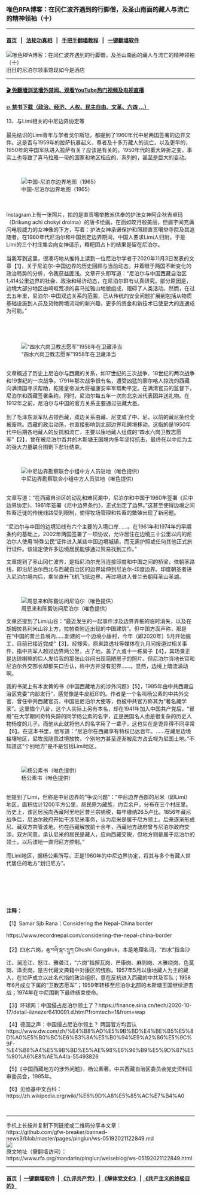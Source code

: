 ### 唯色RFA博客：在冈仁波齐遇到的行脚僧，及圣山南面的藏人与流亡的精神领袖（十）
------------------------

#### [首页](https://github.com/gfw-breaker/banned-news3/blob/master/README.md) &nbsp;&nbsp;|&nbsp;&nbsp; [法轮功真相](https://github.com/begood0513/basic/blob/master/README.md)  &nbsp;&nbsp;|&nbsp;&nbsp; [手把手翻墙教程](https://github.com/gfw-breaker/guides/wiki)  &nbsp;&nbsp;|&nbsp;&nbsp; [一键翻墙软件](https://github.com/gfw-breaker/nogfw/blob/master/README.md)  



<div id="headerimg">
 <img alt="唯色RFA博客：在冈仁波齐遇到的行脚僧，及圣山南面的藏人与流亡的精神领袖（十）" src="https://www.rfa.org/mandarin/pinglun/weiseblog/ws-05192021122849.html/@@images/41eb340d-7dd2-4212-bb60-b9b7514ceb9d.jpeg" title="唯色RFA博客：在冈仁波齐遇到的行脚僧，及圣山南面的藏人与流亡的精神领袖（十）"/>
 <span class="lead_image_caption">
  旧日的尼泊尔领事馆现如今是酒店
 </span>
 <!-- zoomattribute -->
</div>

<hr/>


#### [ 🎬  免翻墙浏览墙外禁闻、观看YouTube热门视频及电视直播](http://78.141.236.197/)

#### [ 💥  禁书下载（政治、经济、人权、民主自由、文革、六四 ...）](http://78.141.236.197:10000/bbooks/)

<div id="storytext">
 <p>
  13、与Limi相关的中尼边界协定等
  <br/>
  <br/>
  最先结识的Limi青年与学者戈尔斯坦，都提到了1960年代中尼两国签署的边界文件。这是否与1959年的拉萨抗暴起义、尊者及十多万藏人的流亡，以及更早的，1950年的中国军队进入拉萨有关？应该是有关的。1950年代的重大转折之变，事实上也导致了喜马拉雅一带的国家和地区相应的、系列的，甚至是巨大的变动。
 </p>
 <p>
  <br/>
 </p>
 <p>
  <figure class="image-richtext image-inline captioned" style="width:1500px;">
   <img alt="中国-尼泊尔边界地图（1965）" src="https://www.rfa.org/mandarin/pinglun/weiseblog/ws-05192021122849.html/10-1-4e2d56fd-5c3c6cca5c148fb9754c573056fe-1965.jpg/@@images/f19239fb-5f6d-4522-89e6-4067b3deaca0.jpeg" title="10-1-中国-尼泊尔边界地图（1965）.jpg"/>
   <figcaption class="image-caption">
    中国-尼泊尔边界地图（1965）
   </figcaption>
   <small>
   </small>
  </figure>
  <br/>
  <br/>
  Instagram上有一张照片，拍的是直贡噶举教派供奉的护法女神阿企秋吉卓玛（Drikung achi chokyi drolma）的唐卡绘画。在面如皎月般美丽，但眉宇间充满闪电般威力的女神像的下方，写着：护法女神承诺保护和照顾直贡噶举寺院及其追随者。在1960年代尼泊尔和中国划定边界期间，中国人要求Limi人归附，于是Limi的三个村庄集会向女神请示，糌粑团占卜的结果是留在尼泊尔。
  <br/>
  <br/>
  当我写到这里，很凑巧地从推特上读到一位尼泊尔学者于2020年11月3日发表的文章【1】，关于尼泊尔-中国边界的历史回顾与当前动态，并着眼于两国不断变化的政治局势的分析，令我获益匪浅。文章开头即写道：“尼泊尔与中国西藏自治区1,414公里边界的社会、政治和经济动态，在尼泊尔鲜有认真研究。部分原因是，边境大部分地区由崎岖荒凉的喜马拉雅山地貌组成，阻碍了人类活动。然而，在过去五年里，尼泊尔-中国双边关系的范围，已从传统的安全问题扩展到包括从物质基础设施到人员及货物跨境流动的新兴趣，更多的资金和新技术已使更大的连通成为可能。”
 </p>
 <p>
  <br/>
 </p>
 <p>
  <br/>
  <figure class="image-richtext image-inline captioned" style="width:1500px;">
   <img alt="“四水六岗卫教志愿军”1958年在卫藏泽当" src="https://www.rfa.org/mandarin/pinglun/weiseblog/ws-05192021122849.html/10-3-201c56db6c34516d5c97536b65595fd7613f519b201d19585e745728536b85cf6cfd5f53.jpg/@@images/ebb47318-de83-4796-87ea-79bf6b4dd591.jpeg" title="10-3-“四水六岗卫教志愿军”1958年在卫藏泽当.JPG"/>
   <figcaption class="image-caption">
    “四水六岗卫教志愿军”1958年在卫藏泽当
   </figcaption>
   <small>
   </small>
  </figure>
  <br/>
  文章概述了历史上尼泊尔与西藏的关系，如17世纪的三次战争、18世纪的两次战争和19世纪的一次战争。1791年那次战争很有名，遭受凶猛的廓尔喀人掠洗的西藏向满清国寻求帮助，乾隆皇帝派大将福康安率军帮助平定。在满清官员的监督下，尼泊尔和西藏签署条约。同时，尼泊尔每五年一次向北京派代表团并送礼物。在1912年之前，尼泊尔与中国的官方关系主要通过驻藏大臣。
  <br/>
  <br/>
  到了毛泽东派军队占领西藏，双边关系由藏、尼变成了中、尼，以前的藏尼条约全被废除。西藏的政治动荡，也直接影响到北部边界和跨境移动。这指的是1950年代中后期各地藏人的反抗和流亡，主要以康地藏人组成的“四水六岗卫教志愿军”【2】，曾在被尼泊尔吞并的木斯塘王国境内多年坚持抗击，最终在以中尼为主的强大力量联合围剿下悲壮结束。
 </p>
 <p>
  <br/>
  <figure class="image-richtext image-inline captioned" style="width:640px;">
   <img alt="中尼边界勘察联合小组中方人员驻地（唯色提供）" src="https://www.rfa.org/mandarin/pinglun/weiseblog/ws-05192021122849.html/10-4-4e2d5c3c8fb9754c52d85bdf805454085c0f7ec44e2d65b94eba54589a7b5730.jpeg/@@images/bbebbcd3-5664-4f75-b077-e57344db8c29.jpeg" title="10-4-中尼边界勘察联合小组中方人员驻地.jpeg"/>
   <figcaption class="image-caption">
    中尼边界勘察联合小组中方人员驻地（唯色提供）
   </figcaption>
   <small>
   </small>
  </figure>
  <br/>
  文章写道：“在西藏自治区的动乱和难民潮中，尼泊尔和中国于1960年签署《尼中边界协定》、1961年签署《尼中边界条约》，正式划定了边界。”这甚至使得边境之间牲畜迁徙的传统线路受到限制，使得牧场管理和牲畜的繁殖出现了新问题。
  <br/>
  <br/>
  “尼泊尔与中国的边境沿线有六个主要的入境口岸……。在1961年和1974年的早期条约的基础上，2002年两国签署了一项协议，允许居住在边境三十公里以内的尼泊尔人使用‘特殊公民’证件进入某些中国边境城镇，而无需护照或任何其他正式旅行证件。该规定使许多边境居民能够通过贸易找到工作。”
 </p>
 <p>
  文章提到了圣山冈仁波齐，是指尼泊尔充当连接印度和中国之间的桥梁，依朝圣路线，即沿尼泊尔西北与西藏自治区的边界延伸到尼泊尔-印度边界。印度朝圣者进入尼泊尔境内后，乘坐直升飞机飞抵边界，再过境进入普兰去朝拜圣山圣湖。
 </p>
 <p>
  <br/>
 </p>
 <p>
  <figure class="image-richtext image-inline captioned" style="width:640px;">
   <img alt="周恩来和陈毅访问尼泊尔（唯色提供）" src="https://www.rfa.org/mandarin/pinglun/weiseblog/ws-05192021122849.html/10-5-546860696765548c96486bc58bbf95ee5c3c6cca5c14.jpeg/@@images/20103562-f633-490d-a174-a1ef316be938.jpeg" title="10-5-周恩来和陈毅访问尼泊尔.jpeg"/>
   <figcaption class="image-caption">
    周恩来和陈毅访问尼泊尔（唯色提供）
   </figcaption>
   <small>
   </small>
  </figure>
 </p>
 <p>
  文章还提到了Limi山谷：“最近发生的一起事件涉及边界界桩的临时消失，以及在胡姆拉县利米山谷上方，拉帕查附近出现的中国建筑”。但中国方面声称，那是在“中国的普兰县境内……新建的一个边境小康村，今年（即2020年）5月开始施工，目前已接近完成”【3】。经搜索，原来路透社等媒体在九月间报道过相关事件，指中共军人越过边界两公里，占了地，盖了九或十一栋房子【4】，其场景正是达琼喇嘛的后人发给我的那张山谷间出现简陋房子的照片。但尼泊尔当地长官和尼泊尔外交部长却都矢口否认，称中方并没有犯界……。显然，边境上暗流涌动啊。
 </p>
 <p>
  我的书架上有本发黄的书《中国西藏地方的涉外问题》【5】，1985年由中共西藏自治区党委“内部发行”，感觉像是牛皮纸印的。作者是一个名叫杨公素的中共外交官，曾任中共西藏官员、中国驻尼泊尔大使等，也被中共官方称其为“著名藏学家”。这里插个八卦，这个人实际上另有本名，却在1941年加入中国共产党后，“冒用”在大学期间奇特失踪的同学杨公素的名字，正是民国名人也是很复杂的历史人物杨度的儿子。而他从此就将他人的名字用了一辈子，这也实在是诡异得不同寻常【6】。在这本书里，他写道：“尼泊尔在西藏享有特权已达百年。……在藏尼边境接壤地区，尼牧民随意过境放牧，个别地方甚至逐渐被尼方占去视为尼国土地。”不知道这“个别地方”是不是包括Limi地区。
 </p>
 <p>
  <br/>
  <figure class="image-richtext image-inline captioned" style="width:1500px;">
   <img alt="杨公素书（唯色提供）" src="https://www.rfa.org/mandarin/pinglun/weiseblog/ws-05192021122849.html/10-6-6768516c7d204e66.jpg/@@images/36e2fb1f-795c-462c-91a4-9559087437c4.jpeg" title="10-6-杨公素书.jpg"/>
   <figcaption class="image-caption">
    杨公素书（唯色提供）
   </figcaption>
   <small>
   </small>
  </figure>
  <br/>
  他提到了Limi，但称是中尼边界的“争议问题”：“中尼边界西部的尼米（即Limi）地区，面积估计1200平方公里，居民原为藏族，约百余户，分布在三个村庄里。历史上，该区居民向西藏阿里地区普兰宗纳税，每年缴纳26.5卢比。1856年藏尼战争后，尼泊尔政府开始干涉尼米事务，认为尼米是属于尼方领土。后来逐渐形成尼、藏双方共管该地。约在西藏解放前十余年，西藏地方政府曾与尼泊尔政府交涉。双方同意，承认尼米的居民是藏人，应向西藏交税，但地方则是属于尼泊尔的领土。以后该地一直归尼方控制。”
  <br/>
  <br/>
  而Limi地区，据杨公素所写，正是1960年的中尼边界协定，将其与多个有藏人世代居住的地方“划归尼方”。
 </p>
 <p>
  <br/>
 </p>
 <p>
  <br/>
 </p>
 <p>
  <br/>
 </p>
 <p>
  <strong>
   注释：
  </strong>
 </p>
 <p>
  【1】Samar Sjb Rana：Considering the Nepal-China border
 </p>
 <p>
  https://www.recordnepal.com/considering-the-nepal-china-border
 </p>
 <p>
  【2】四水六岗，ཆུ་བཞི་སྒང་དྲུག་Chushi Gangdruk，本是地理名词，“四水”指金沙江、澜沧江、怒江、雅砻江，“六岗”指擦瓦岗、芒康岗、麻则岗、木雅绕岗、色莫岗、泽贡岗，是古代藏文典籍中对康区的统称。1957年5月以康地藏人为主的藏人，在拉萨成立以此名代指的政治组织，意在反抗进入西藏的中共及军队；1958年6月成立下属的“卫教志愿军”；1959年转移至尼泊尔北部的木斯塘王国继续游击战；1974年在中尼围剿下最终结束使命。
 </p>
 <p>
  【3】环球网：中国侵占尼泊尔领土了？https://finance.sina.cn/tech/2020-10-17/detail-iiznezxr6410091.d.html?fromtech=1&amp;from=wap
 </p>
 <p>
  【4】德国之声：中国侵占尼泊尔领土？ 两国官方均否认https://www.dw.com/zh/%E4%B8%AD%E5%9B%BD%E4%BE%B5%E5%8D%A0%E5%B0%BC%E6%B3%8A%E5%B0%94%E9%A2%86%E5%9C%9F-%E4%B8%A4%E5%9B%BD%E5%AE%98%E6%96%B9%E5%9D%87%E5%90%A6%E8%AE%A4/a-55493826
 </p>
 <p>
  【5】《中国西藏地方的涉外问题》，杨公素著，中共西藏自治区委员会党史资料征审委员会，1985年。
 </p>
 <p>
  【6】见维基中文百科：https://zh.wikipedia.org/wiki/%E6%9D%A8%E5%85%AC%E7%B4%A0
 </p>
 <p>
  <span>
  </span>
 </p>
 <p>
  <br/>
 </p>
</div>

<hr/>
手机上长按并复制下列链接或二维码分享本文章：<br/>
https://github.com/gfw-breaker/banned-news3/blob/master/pages/pinglun/ws-05192021122849.md <br/>
<a href='https://github.com/gfw-breaker/banned-news3/blob/master/pages/pinglun/ws-05192021122849.md'><img src='https://github.com/gfw-breaker/banned-news3/blob/master/pages/pinglun/ws-05192021122849.md.png'/></a> <br/>
原文地址（需翻墙访问）：https://www.rfa.org/mandarin/pinglun/weiseblog/ws-05192021122849.html


------------------------
#### [首页](https://github.com/gfw-breaker/banned-news3/blob/master/README.md) &nbsp;|&nbsp; [一键翻墙软件](https://github.com/gfw-breaker/nogfw/blob/master/README.md) &nbsp;| [《九评共产党》](https://github.com/gfw-breaker/9ping.md/blob/master/README.md#九评之一评共产党是什么) | [《解体党文化》](https://github.com/gfw-breaker/jtdwh.md/blob/master/README.md) | [《共产主义的终极目的》](https://github.com/gfw-breaker/gczydzjmd.md/blob/master/README.md)


<img src='http://gfw-breaker.win/banned-news3/pages/pinglun/ws-05192021122849.md' width='0px' height='0px'/>